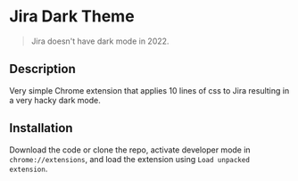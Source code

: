 # Jira Dark Theme

> Jira doesn't have dark mode in 2022.

## Description

Very simple Chrome extension that applies 10 lines of css to Jira resulting in a very hacky dark mode.

## Installation

Download the code or clone the repo, activate developer mode in `chrome://extensions`,
and load the extension using `Load unpacked extension`.

